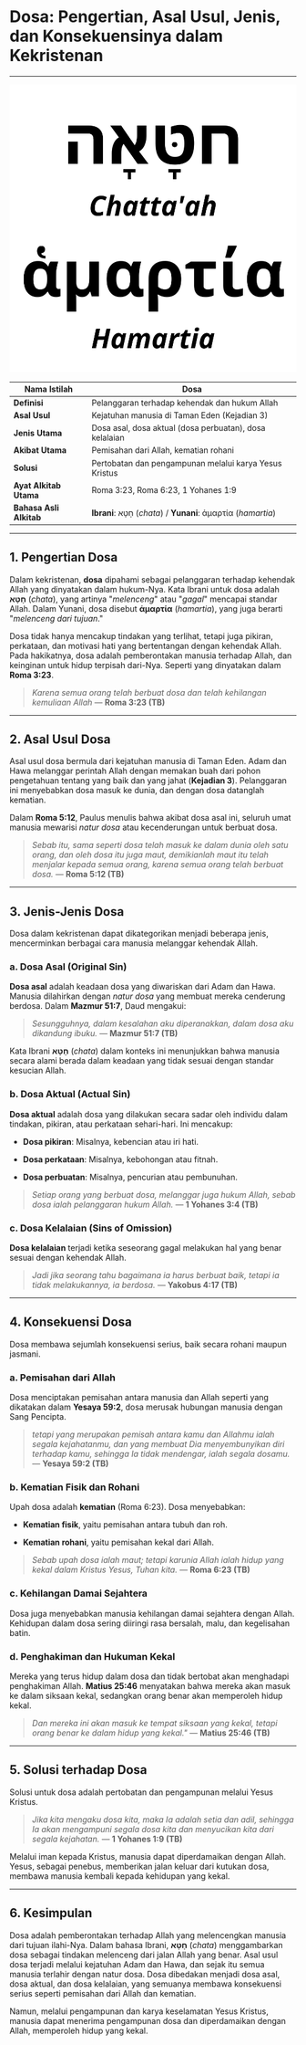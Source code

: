 # **Dosa: Pengertian, Asal Usul, Jenis, dan Konsekuensinya dalam Kekristenan**

---

![Gambar ilustrasi penulisan kata dosa dalam bahasa Ibrani dan Yunani](konten/img/iman_kristen/dosa.svg)

| **Nama Istilah**           | Dosa                                                          |
|----------------------------|---------------------------------------------------------------|
| **Definisi**               | Pelanggaran terhadap kehendak dan hukum Allah                 |
| **Asal Usul**              | Kejatuhan manusia di Taman Eden (Kejadian 3)                  |
| **Jenis Utama**            | Dosa asal, dosa aktual (dosa perbuatan), dosa kelalaian       |
| **Akibat Utama**           | Pemisahan dari Allah, kematian rohani                         |
| **Solusi**                 | Pertobatan dan pengampunan melalui karya Yesus Kristus        |
| **Ayat Alkitab Utama**     | Roma 3:23, Roma 6:23, 1 Yohanes 1:9                           |
| **Bahasa Asli Alkitab**    | **Ibrani**: חָטָא (*chata*) / **Yunani**: ἁμαρτία (*hamartia*) |

---

## 1. Pengertian Dosa

Dalam kekristenan, **dosa** dipahami sebagai pelanggaran terhadap kehendak Allah yang dinyatakan dalam hukum-Nya. Kata Ibrani untuk dosa adalah **חָטָא** (*chata*), yang artinya "*melenceng*" atau "*gagal*" mencapai standar Allah. Dalam Yunani, dosa disebut **ἁμαρτία** (*hamartia*), yang juga berarti "*melenceng dari tujuan*."

Dosa tidak hanya mencakup tindakan yang terlihat, tetapi juga pikiran, perkataan, dan motivasi hati yang bertentangan dengan kehendak Allah. Pada hakikatnya, dosa adalah pemberontakan manusia terhadap Allah, dan keinginan untuk hidup terpisah dari-Nya. Seperti yang dinyatakan dalam **Roma 3:23**.

> *Karena semua orang telah berbuat dosa dan telah kehilangan kemuliaan Allah*
> — **Roma 3:23 (TB)**

---

## 2. Asal Usul Dosa

Asal usul dosa bermula dari kejatuhan manusia di Taman Eden. Adam dan Hawa melanggar perintah Allah dengan memakan buah dari pohon pengetahuan tentang yang baik dan yang jahat (**Kejadian 3**). Pelanggaran ini menyebabkan dosa masuk ke dunia, dan dengan dosa datanglah kematian. 

Dalam **Roma 5:12**, Paulus menulis bahwa akibat dosa asal ini, seluruh umat manusia mewarisi *natur dosa* atau kecenderungan untuk berbuat dosa.

> *Sebab itu, sama seperti dosa telah masuk ke dalam dunia oleh satu orang, dan oleh dosa itu juga maut, demikianlah maut itu telah menjalar kepada semua orang, karena semua orang telah berbuat dosa.*
> — **Roma 5:12 (TB)**

---

## 3. Jenis-Jenis Dosa
Dosa dalam kekristenan dapat dikategorikan menjadi beberapa jenis, mencerminkan berbagai cara manusia melanggar kehendak Allah.

### a. Dosa Asal (Original Sin)

**Dosa asal** adalah keadaan dosa yang diwariskan dari Adam dan Hawa. Manusia dilahirkan dengan *natur dosa* yang membuat mereka cenderung berdosa. Dalam **Mazmur 51:7**, Daud mengakui:

> *Sesungguhnya, dalam kesalahan aku diperanakkan, dalam dosa aku dikandung ibuku.*
> — **Mazmur 51:7 (TB)**

Kata Ibrani **חָטָא** (*chata*) dalam konteks ini menunjukkan bahwa manusia secara alami berada dalam keadaan yang tidak sesuai dengan standar kesucian Allah.

### b. Dosa Aktual (Actual Sin)

**Dosa aktual** adalah dosa yang dilakukan secara sadar oleh individu dalam tindakan, pikiran, atau perkataan sehari-hari. Ini mencakup:

- **Dosa pikiran**: Misalnya, kebencian atau iri hati.

- **Dosa perkataan**: Misalnya, kebohongan atau fitnah.

- **Dosa perbuatan**: Misalnya, pencurian atau pembunuhan.

> *Setiap orang yang berbuat dosa, melanggar juga hukum Allah, sebab dosa ialah pelanggaran hukum Allah.*
> — **1 Yohanes 3:4 (TB)**

### c. Dosa Kelalaian (Sins of Omission)

**Dosa kelalaian** terjadi ketika seseorang gagal melakukan hal yang benar sesuai dengan kehendak Allah.

> *Jadi jika seorang tahu bagaimana ia harus berbuat baik, tetapi ia tidak melakukannya, ia berdosa.*
> — **Yakobus 4:17 (TB)**

---

## 4. Konsekuensi Dosa

Dosa membawa sejumlah konsekuensi serius, baik secara rohani maupun jasmani.

### a. Pemisahan dari Allah

Dosa menciptakan pemisahan antara manusia dan Allah seperti yang dikatakan dalam **Yesaya 59:2**, dosa merusak hubungan manusia dengan Sang Pencipta.

> *tetapi yang merupakan pemisah antara kamu dan Allahmu ialah segala kejahatanmu, dan yang membuat Dia menyembunyikan diri terhadap kamu, sehingga Ia tidak mendengar, ialah segala dosamu.*
> — **Yesaya 59:2 (TB)**

### b. Kematian Fisik dan Rohani

Upah dosa adalah **kematian** (Roma 6:23). Dosa menyebabkan:

- **Kematian fisik**, yaitu pemisahan antara tubuh dan roh.

- **Kematian rohani**, yaitu pemisahan kekal dari Allah.

> *Sebab upah dosa ialah maut; tetapi karunia Allah ialah hidup yang kekal dalam Kristus Yesus, Tuhan kita.*
> — **Roma 6:23 (TB)**

### c. Kehilangan Damai Sejahtera

Dosa juga menyebabkan manusia kehilangan damai sejahtera dengan Allah. Kehidupan dalam dosa sering diiringi rasa bersalah, malu, dan kegelisahan batin.

### d. Penghakiman dan Hukuman Kekal

Mereka yang terus hidup dalam dosa dan tidak bertobat akan menghadapi penghakiman Allah. **Matius 25:46** menyatakan bahwa mereka akan masuk ke dalam siksaan kekal, sedangkan orang benar akan memperoleh hidup kekal.

> *Dan mereka ini akan masuk ke tempat siksaan yang kekal, tetapi orang benar ke dalam hidup yang kekal."*
> — **Matius 25:46 (TB)**

---

## 5. Solusi terhadap Dosa

Solusi untuk dosa adalah pertobatan dan pengampunan melalui Yesus Kristus. 

> *Jika kita mengaku dosa kita, maka Ia adalah setia dan adil, sehingga Ia akan mengampuni segala dosa kita dan menyucikan kita dari segala kejahatan.*
> — **1 Yohanes 1:9 (TB)**

Melalui iman kepada Kristus, manusia dapat diperdamaikan dengan Allah. Yesus, sebagai penebus, memberikan jalan keluar dari kutukan dosa, membawa manusia kembali kepada kehidupan yang kekal.

---

## 6. Kesimpulan

Dosa adalah pemberontakan terhadap Allah yang melencengkan manusia dari tujuan ilahi-Nya. Dalam bahasa Ibrani, **חָטָא** (*chata*) menggambarkan dosa sebagai tindakan melenceng dari jalan Allah yang benar. Asal usul dosa terjadi melalui kejatuhan Adam dan Hawa, dan sejak itu semua manusia terlahir dengan natur dosa. Dosa dibedakan menjadi dosa asal, dosa aktual, dan dosa kelalaian, yang semuanya membawa konsekuensi serius seperti pemisahan dari Allah dan kematian.

Namun, melalui pengampunan dan karya keselamatan Yesus Kristus, manusia dapat menerima pengampunan dosa dan diperdamaikan dengan Allah, memperoleh hidup yang kekal.